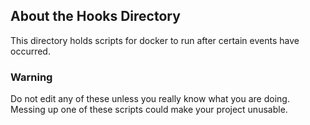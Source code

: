 ## About the Hooks Directory

This directory holds scripts for docker to run after certain events have occurred.

### Warning

Do not edit any of these unless you really know what you are doing.
Messing up one of these scripts could make your project unusable.